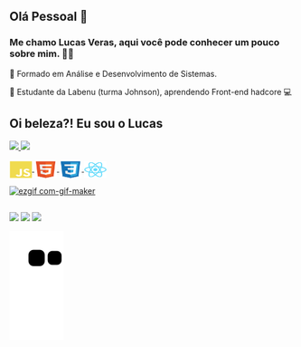 
 

## Olá Pessoal  👋
<h3> Me chamo Lucas Veras, aqui você pode conhecer um pouco sobre mim. 🙋‍♂️ </h3>
    
 <p> 🤍 Formado em Análise e Desenvolvimento de Sistemas. </p>
 <p> 💙 Estudante da Labenu (turma Johnson), aprendendo Front-end hadcore 💻 </p>
    
## Oi beleza?! Eu sou o Lucas 
 <div>
  <a href="https://github.com/LucasVeras669">
  <img height="180em" src="https://github-readme-stats.vercel.app/api?username=LucasVeras669i&show_icons=true&theme=dracula&include_all_commits=true&count_private=true"/>
  <img height="180em" src="https://github-readme-stats.vercel.app/api/top-langs/?username=LucasVeras669&layout=compact&langs_count=7&theme=dracula"/>
</div>
 
 <div style="display: inline_block"><br>
  <img align="center" alt="Lucas-Javascript" height="30" width="40" src="https://raw.githubusercontent.com/devicons/devicon/master/icons/javascript/javascript-plain.svg">
  <img align="center" alt="Lucas-HTML" height="30" width="40" src="https://raw.githubusercontent.com/devicons/devicon/master/icons/html5/html5-original.svg">
  <img align="center" alt="Lucas-CSS" height="30" width="40" src="https://raw.githubusercontent.com/devicons/devicon/master/icons/css3/css3-original.svg">
  <img align="center" alt="Lucas-React" height="30" width="40" src="https://raw.githubusercontent.com/devicons/devicon/master/icons/react/react-original.svg">
  
  ![ezgif com-gif-maker](https://user-images.githubusercontent.com/60482900/130818300-75e6529a-462f-4277-bf93-3faf2af93eb2.gif)

</div>
 
 ##
 
<div> 
  <a href="https://www.instagram.com/lucas_verasferreira/" target="_blank"><img src="https://img.shields.io/badge/-Instagram-%23E4405F?style=for-the-badge&logo=instagram&logoColor=white" target="_blank"></a>
  <a href = "mailto:veraslucas669@gmail.com"><img src="https://img.shields.io/badge/-Gmail-%23333?style=for-the-badge&logo=gmail&logoColor=white" target="_blank"></a>
  <a href="https://www.linkedin.com/in/lucas-veras-97983b212/" target="_blank"><img src="https://img.shields.io/badge/-LinkedIn-%230077B5?style=for-the-badge&logo=linkedin&logoColor=white" target="_blank"></a> 
 
  ![Snake animation](https://github.com/rafaballerini/rafaballerini/blob/output/github-contribution-grid-snake.svg)

 
</div>





 

